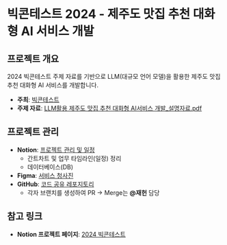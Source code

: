 # 빅콘테스트 2024 - 제주도 맛집 추천 대화형 AI 서비스 개발

## 프로젝트 개요

2024 빅콘테스트 주제 자료를 기반으로 LLM(대규모 언어 모델)을 활용한 제주도 맛집 추천 대화형 AI 서비스를 개발합니다.

- **주최**: [빅콘테스트](https://www.bigcontest.or.kr/)
- **주제 자료**: [LLM활용 제주도 맛집 추천 대화형 AI서비스 개발_설명자료.pdf](https://prod-files-secure.s3.us-west-2.amazonaws.com/f4e97dea-f153-4655-86ad-7168b11cc248/8889775a-5321-4842-b9c4-00fe42c66d91/LLM%E1%84%92%E1%85%AA%E1%86%AF%E1%84%8B%E1%85%AD%E1%86%BC_%E1%84%8C%E1%85%A6%E1%84%8C%E1%85%AE%E1%84%83%E1%85%A9_%E1%84%86%E1%85%A1%E1%86%BA%E1%84%8C%E1%85%B5%E1%86%B8_%E1%84%8E%E1%85%AE%E1%84%8E%E1%85%A5%E1%86%AB_%E1%84%83%E1%85%A2%E1%84%92%E1%85%AA%E1%84%92%E1%85%A7%E1%86%BC_AI%E1%84%89%E1%85%A5%E1%84%87%E1%85%B5%E1%84%89%E1%85%B3_%E1%84%80%E1%85%A2%E1%84%87%E1%85%A1%E1%86%AF_%E1%84%89%E1%85%A5%E1%86%AF%E1%84%86%E1%85%A7%E1%86%BC%E1%84%8C%E1%85%A1%E1%84%85%E1%85%AD.pdf)

## 프로젝트 관리

- **Notion**: [프로젝트 관리 및 일정](https://www.notion.so/09a545dae7664d0b981d6949be6e3697?pvs=21)
  - 간트차트 및 업무 타임라인(일정) 정리
  - 데이터베이스(DB)
- **Figma**: [서비스 청사진](https://www.figma.com/board/LzCnL9NWPlHEQZoibUyiMP/Blitzkrieg?node-id=0-1&t=RBH57fUPC8UOEn32-1)
- **GitHub**: [코드 공유 레포지토리](https://github.com/heonyus/bigcontest_2024.git)
  - 각자 브랜치를 생성하여 PR → Merge는 **@재헌** 담당

## 참고 링크

- **Notion 프로젝트 페이지**: [2024 빅콘테스트](https://www.notion.so/43a8585ee9ee454d9c17db1a226552ca?pvs=21)